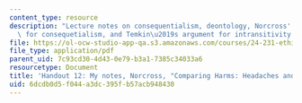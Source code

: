 ```yaml
---
content_type: resource
description: "Lecture notes on consequentialism, deontology, Norcross' problem case\
  \ for consequetialism, and Temkin\u2019s argument for intransitivity."
file: https://ol-ocw-studio-app-qa.s3.amazonaws.com/courses/24-231-ethics-fall-2009/6dcdb0d5f044a3dc395fb57acb948430_MIT24_231F09_lec13.pdf
file_type: application/pdf
parent_uid: 7c93cd30-4d43-0e79-b3a1-7385c34033a6
resourcetype: Document
title: 'Handout 12: My notes, Norcross, "Comparing Harms: Headaches and Human Lives"'
uid: 6dcdb0d5-f044-a3dc-395f-b57acb948430
---
```

